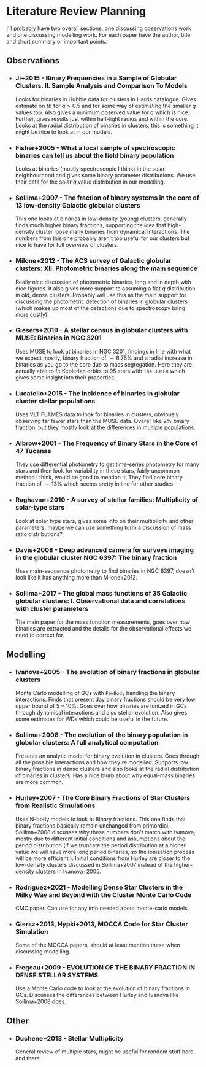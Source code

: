 # Literature Review Planning

I'll probably have two overall sections, one discussing observations work and one discussing
modelling work. For each paper have the author, title and short summary or important points.

## Observations

- ### Ji+2015 - Binary Frequencies in a Sample of Globular Clusters. II. Sample Analysis and Comparison To Models

    Looks for binaries in Hubble data for clusters in Harris catalogue. Gives estimate on $fb$ for
    $q>0.5$ and for some way of estimating the smaller $q$ values too. Also gives a minimum observed
    value for $q$ which is nice. Further, gives results just within half-light radius and within the
    core. Looks at the radial distribution of binaries in clusters, this is something it might be
    nice to look at in our models.

- ### Fisher+2005 - What a local sample of spectroscopic binaries can tell us about the field binary population

    Looks at binaries (mostly spectroscopic I think) in the solar neighbourhood and gives some
    binary parameter distributions. We use their data for the solar $q$ value distribution in our
    modelling.

- ### Sollima+2007 - The fraction of binary systems in the core of 13 low-density Galactic globular clusters

    This one looks at binaries in low-density (young) clusters, generally finds much higher binary
    fractions, supporting the idea that high-density cluster loose many binaries from dynamical
    interactions. The numbers from this one probably aren't too useful for our clusters but nice to
    have for full overview of clusters.

- ### Milone+2012 - The ACS survey of Galactic globular clusters: XII. Photometric binaries along the main sequence

    Really nice discussion of photometric binaries, long and in depth with nice figures. It also
    gives more support to assuming a flat $q$ distribution in old, dense clusters. Probably will use
    this as the main support for discussing the photometric detection of binaries in globular
    clusters (which makes up most of the detections due to spectroscopy bring more costly).

- ### Giesers+2019 - A stellar census in globular clusters with MUSE: Binaries in NGC 3201

    Uses MUSE to look at binaries in NGC 3201, findings in line with what we expect mostly, binary
    fraction of $\sim6.76\%$ and a radial increase in binaries as you go to the core due to mass
    segregation. Here they are actually able to fit Keplerian orbits to $95$ stars with `The JOKER`
    which gives some insight into their properties.

- ### Lucatello+2015 - The incidence of binaries in globular cluster stellar populations

    Uses VLT FLAMES data to look for binaries in clusters, obviously observing far fewer stars than
    the MUSE data. Overall like $2\%$ binary fraction, but they mostly look at the differences in
    multiple populations.

- ### Albrow+2001 - The Frequency of Binary Stars in the Core of 47 Tucanae

    They use differential photometry to get time-series photometry for many stars and then look for
    variability in these stars, fairly uncommon method I think, would be good to mention it. They
    find core binary fraction of $\sim 13\%$ which seems pretty in line for other studies.

- ### Raghavan+2010 - A survey of stellar families: Multiplicity of solar-type stars

    Look at solar type stars, gives some info on their multiplicity and other parameters, maybe we
    can use something form a discussion of mass ratio distributions?

- ### Davis+2008 - Deep advanced camera for surveys imaging in the globular cluster NGC 6397: The binary fraction

    Uses main-sequence photometry to find binaries in NGC 6397, doesn't look like it has anything
    more than Milone+2012.

- ### Sollima+2017 - The global mass functions of 35 Galactic globular clusters: I. Observational data and correlations with cluster parameters

    The main paper for the mass function measurements, goes over how binaries are extracted and the
    details for the observational effects we need to correct for.

## Modelling

- ### Ivanova+2005 - The evolution of binary fractions in globular clusters

    Monte Carlo modelling of GCs with `FewBody` handling the binary interactions. Finds that present
    day binary fractions should be very low, upper bound of $5-10\%$. Goes over how binaries are
    ionized in GCs through dynamical interactions and also stellar evolution. Also gives some
    estimates for WDs which could be useful in the future.

- ### Sollima+2008 - The evolution of the binary population in globular clusters: A full analytical computation

    Presents an analytic model for binary evolution in clusters. Goes through all the possible
    interactions and how they're modelled. Supports low binary fractions in dense clusters and also
    looks at the radial distribution of binaries in clusters. Has a nice blurb about why equal-mass
    binaries are more common.

- ### Hurley+2007 - The Core Binary Fractions of Star Clusters from Realistic Simulations

    Uses N-body models to look at Binary fractions. This one finds that binary fractions basically
    remain unchanged from primordial, Sollima+2008 discusses why these numbers don't match with
    Ivanova, mostly due to different initial conditions and assumptions about the period
    distribution (if we truncate the period distribution at a higher value we will have more long
    period binaries, so the ionization process will be more efficient.). Initial conditions from
    Hurley are closer to the low-density clusters discussed in Sollima+2007 instead of the
    higher-density clusters in Ivanova+2005.

- ### Rodriguez+2021 - Modelling Dense Star Clusters in the Milky Way and Beyond with the Cluster Monte Carlo Code

    CMC paper. Can use for any info needed about monte-carlo models.

- ### Giersz+2013, Hypki+2013, MOCCA Code for Star Cluster Simulation

    Some of the MOCCA papers, should at least mention these when discussing modelling.

- ### Fregeau+2009 - EVOLUTION OF THE BINARY FRACTION IN DENSE STELLAR SYSTEMS

    Use a Monte Carlo code to look at the evolution of binary fractions in GCs. Discusses the
    differences between Hurley and Ivanova like Sollima+2008 does.

## Other

- ### Duchene+2013 - Stellar Multiplicity

    General review of multiple stars, might be useful for random stuff here and there.
